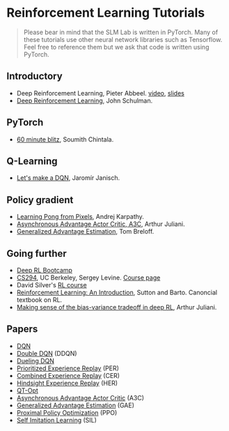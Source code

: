 # Reinforcement Learning Tutorials

>Please bear in mind that the SLM Lab is written in PyTorch. Many of these tutorials use other neural network libraries such as Tensorflow. Feel free to reference them but we ask that code is written using PyTorch.

## Introductory

- Deep Reinforcement Learning, Pieter Abbeel. [video](https://www.youtube.com/watch?v=qaMdN6LS9rA), [slides](https://drive.google.com/file/d/0BxXI_RttTZAhVXBlMUVkQ1BVVDQ/view)
- [Deep Reinforcement Learning](https://www.youtube.com/watch?v=aUrX-rP_ss4), John Schulman.

## PyTorch

- [60 minute blitz](https://pytorch.org/tutorials/beginner/deep_learning_60min_blitz.html), Soumith Chintala.

## Q-Learning

- [Let's make a DQN](https://jaromiru.com/2016/09/27/lets-make-a-dqn-theory/), Jaromír Janisch.

## Policy gradient

- [Learning Pong from Pixels](http://karpathy.github.io/2016/05/31/rl/), Andrej Karpathy.
- [Asynchronous Advantage Actor Critic, A3C](https://medium.com/emergent-future/simple-reinforcement-learning-with-tensorflow-part-8-asynchronous-actor-critic-agents-a3c-c88f72a5e9f2), Arthur Juliani.
- [Generalized Advantage Estimation](http://www.breloff.com/DeepRL-OnlineGAE/), Tom Breloff.

## Going further

- [Deep RL Bootcamp](https://sites.google.com/view/deep-rl-bootcamp/lectures)
- [CS294](https://www.youtube.com/playlist?list=PLkFD6_40KJIznC9CDbVTjAF2oyt8_VAe3), UC Berkeley, Sergey Levine. [Course page](http://rail.eecs.berkeley.edu/deeprlcourse/)
- David Silver's [RL course](https://www.youtube.com/watch?v=2pWv7GOvuf0&t=17s)
- [Reinforcement Learning: An Introduction](http://incompleteideas.net/book/bookdraft2017nov5.pdf), Sutton and Barto. Canoncial textbook on RL.
- [Making sense of the bias-variance tradeoff in deep RL](https://medium.com/mlreview/making-sense-of-the-bias-variance-trade-off-in-deep-reinforcement-learning-79cf1e83d565), Arthur Juliani.

## Papers

- [DQN](https://arxiv.org/abs/1312.5602)
- [Double DQN](https://arxiv.org/abs/1509.06461) (DDQN)
- [Dueling DQN](https://arxiv.org/abs/1511.06581)
- [Prioritized Experience Replay](https://arxiv.org/abs/1511.05952) (PER)
- [Combined Experience Replay](https://arxiv.org/abs/1712.01275) (CER)
- [Hindsight Experience Replay](https://arxiv.org/abs/1707.01495) (HER)
- [QT-Opt](https://arxiv.org/abs/1806.10293)
- [Asynchronous Advantage Actor Critic](https://arxiv.org/abs/1602.01783) (A3C)
- [Generalized Advantage Estimation](https://arxiv.org/abs/1506.02438) (GAE)
- [Proximal Policy Optimization](https://arxiv.org/abs/1707.06347) (PPO)
- [Self Imitation Learning](https://arxiv.org/abs/1806.05635) (SIL)
